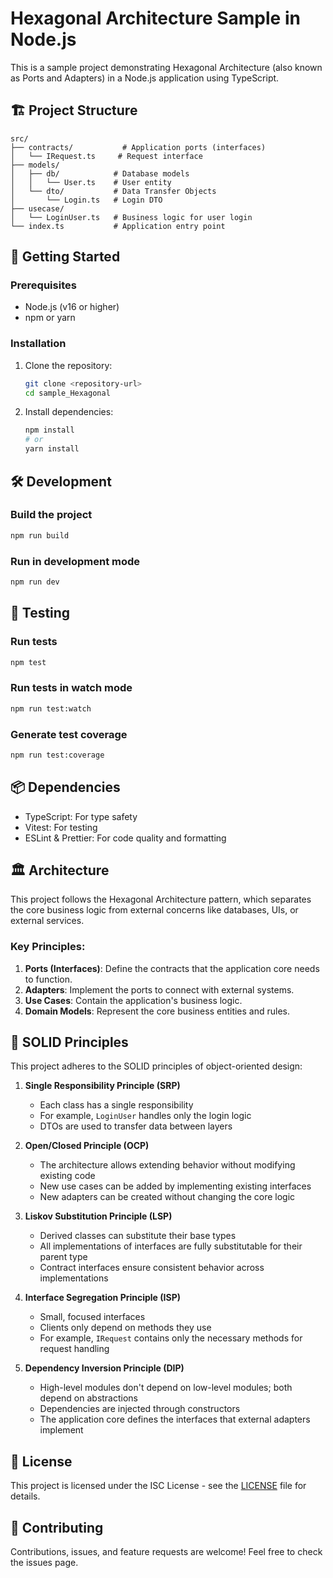 # Hexagonal Architecture Sample in Node.js

This is a sample project demonstrating Hexagonal Architecture (also known as Ports and Adapters) in a Node.js application using TypeScript.

## 🏗️ Project Structure

```
src/
├── contracts/           # Application ports (interfaces)
│   └── IRequest.ts     # Request interface
├── models/             
│   ├── db/            # Database models
│   │   └── User.ts    # User entity
│   └── dto/           # Data Transfer Objects
│       └── Login.ts   # Login DTO
├── usecase/           
│   └── LoginUser.ts   # Business logic for user login
└── index.ts           # Application entry point
```

## 🚀 Getting Started

### Prerequisites

- Node.js (v16 or higher)
- npm or yarn

### Installation

1. Clone the repository:
   ```bash
   git clone <repository-url>
   cd sample_Hexagonal
   ```

2. Install dependencies:
   ```bash
   npm install
   # or
   yarn install
   ```

## 🛠️ Development

### Build the project
```bash
npm run build
```

### Run in development mode
```bash
npm run dev
```

## 🧪 Testing

### Run tests
```bash
npm test
```

### Run tests in watch mode
```bash
npm run test:watch
```

### Generate test coverage
```bash
npm run test:coverage
```

## 📦 Dependencies

- TypeScript: For type safety
- Vitest: For testing
- ESLint & Prettier: For code quality and formatting

## 🏛️ Architecture

This project follows the Hexagonal Architecture pattern, which separates the core business logic from external concerns like databases, UIs, or external services.

### Key Principles:

1. **Ports (Interfaces)**: Define the contracts that the application core needs to function.
2. **Adapters**: Implement the ports to connect with external systems.
3. **Use Cases**: Contain the application's business logic.
4. **Domain Models**: Represent the core business entities and rules.

## 🧱 SOLID Principles

This project adheres to the SOLID principles of object-oriented design:

1. **Single Responsibility Principle (SRP)**
   - Each class has a single responsibility
   - For example, `LoginUser` handles only the login logic
   - DTOs are used to transfer data between layers

2. **Open/Closed Principle (OCP)**
   - The architecture allows extending behavior without modifying existing code
   - New use cases can be added by implementing existing interfaces
   - New adapters can be created without changing the core logic

3. **Liskov Substitution Principle (LSP)**
   - Derived classes can substitute their base types
   - All implementations of interfaces are fully substitutable for their parent type
   - Contract interfaces ensure consistent behavior across implementations

4. **Interface Segregation Principle (ISP)**
   - Small, focused interfaces
   - Clients only depend on methods they use
   - For example, `IRequest` contains only the necessary methods for request handling

5. **Dependency Inversion Principle (DIP)**
   - High-level modules don't depend on low-level modules; both depend on abstractions
   - Dependencies are injected through constructors
   - The application core defines the interfaces that external adapters implement

## 📄 License

This project is licensed under the ISC License - see the [LICENSE](LICENSE) file for details.

## 🤝 Contributing

Contributions, issues, and feature requests are welcome! Feel free to check the issues page.
